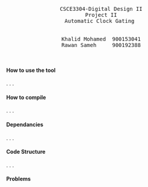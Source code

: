 <pre>
<p align="center">

CSCE3304-Digital Design II
Project II
Automatic Clock Gating 


Khalid Mohamed  900153041
Rawan Sameh     900192388
</p>
</pre>

#### How to use the tool
.
.
.

#### How to compile
.
.
.

#### Dependancies
.
.
.

#### Code Structure
.
.
.

#### Problems

